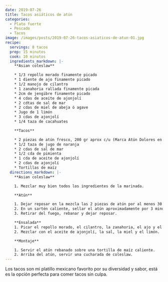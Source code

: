 ```yaml
---
date: 2019-07-26
title: Tacos asiáticos de atún
categories:
  - Plato fuerte
  - Pescado
  - Tacos
image: /images/posts/2019-07-26-tacos-asiaticos-de-atun-01.jpg
recipe:
  servings: 8 tacos
  prep: 15 minutos
  cook: 10 minutos
  ingredients_markdown: |-
    **Asian coleslaw**

    * 1/3 repollo morado finamente picado
    * 1 diente de ajo finamente picado
    * 1/2 manojo de cilantro
    * 1 zanahoria rallada finamente picada
    * 2cm de jengibre finamente picado
    * 4 cdas de aceite de ajonjolí
    * 2 cdtas de sal de mar
    * 2 cdas de miel de abeja ó agave
    * Jugo de 1 limón
    * 3 cdas de ajonjolí
    * 1/4 taza de cacahuates

    **Tacos**

    * 2 piezas de atún fresco, 200 gr aprox c/u (Marca Atún Dolores en cubos que puedes encontrar en Walmart ó Alsuper)
    * 1/2 taza de jugo de naranja
    * 2 cdas de sal de mar
    * 1/2 cda de pimienta
    * 1 cda de aceite de ajonjolí
    * 2 cdas de ajonjolí
    * Tortillas de maíz
  directions_markdown: |-
    **Asian coleslaw**

    1. Mezclar muy bien todos los ingredientes de la marinada.

    **Atún**

    1. Dejar reposar en la mezcla las 2 piezas de atún por al menos 30 minutos.
    2. En un sartén caliente, sellar el atún aproximadamente por 3 minutos de cada lado.
    3. Retirar del fuego, rebanar y dejar reposar.

    **Ensalada**
    1. Picar el repollo morado, el cilantro, la zanahoria, el ajo y el jengibre muy finamente (también es posible procesarlo ó rallarlo).
    2. Mezclar con el aceite de ajonjolí, la sal, la miel y el limón.

    **Montaje**

    1. Servir el atún rebanado sobre una tortilla de maíz caliente.
    2. Arriba del atún, servir una cucharada de coleslaw.
---
```

Los tacos son mi platillo mexicano favorito por su diversidad y sabor, está es la opción perfecta para comer tacos sin culpa.

